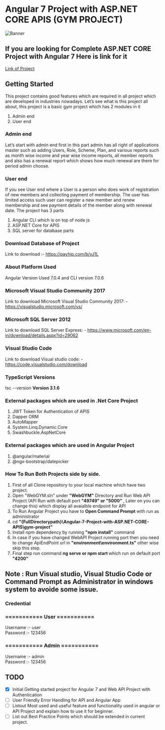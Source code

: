 # Angular 7 Project with ASP.NET CORE APIS (GYM PROJECT)

<img src="https://github.com/saineshwar/Angular-7-Project-with-ASP.NET-CORE-APIS-/blob/master/Images/banner.png?raw=true" alt="Banner" title="Banner" style="max-width:100%;">


## If you are looking for Complete ASP.NET CORE Project with Angular 7 Here is link for it 
[Link of Project](https://github.com/saineshwar/ASPNET-Core-Angular-7-Project)


## Getting Started

This project contains good features which are required in all project which are developed in industries nowadays.
Let’s see what is this project all about, this project is a basic gym project which has 2 modules in it

1.	Admin end
2.	User end

### Admin end
Let’s start with admin end first in this part admin has all right of applications master such as adding Users, Role, Scheme, Plan, and various reports such as month wise income and year wise income reports, all member reports and also has a renewal report which shows how much renewal are there for period admin choose.

### User end
If you see User end where a User is a person who does work of registration of new members and collecting payment of membership. The user has limited access such user can register a new member and renew membership and see payment details of the member along with renewal date.
The project has 3 parts 
1.	Angular CLI which is on top of node js
2.	ASP.NET Core for APIS
3.	SQL server for database parts

### Download Database of Project
Link to download :- https://payhip.com/b/vJ1L

### About Platform Used 
Angular Version Used 7.0.4 and CLI version 7.0.6

### Microsoft Visual Studio Community 2017<br>
Link to download Microsoft Visual Studio Community 2017: - https://visualstudio.microsoft.com/vs/ 

### Microsoft SQL Server 2012<br>
Link to download SQL Server Express: - https://www.microsoft.com/en-in/download/details.aspx?id=29062 

### Visual Studio Code<br>
Link to download Visual studio code: - https://code.visualstudio.com/download 

### TypeScript Versions<br>
tsc --version
<strong> Version 3.1.6 </strong>


### External packages which are used in .Net Core Project
1. JWT Token for Authentication of APIS
2. Dapper ORM
3. AutoMapper
4. System.Linq.Dynamic.Core
5. Swashbuckle.AspNetCore

### External packages which are used in Angular Project
1. @angular/material
2. @ngx-bootstrap/datepicker

### How To Run Both Projects side by side.
1. First of all Clone repository to your local machine which have two project.
2. Open "WebGYM.sln" under <strong> "WebGYM"</strong> Directory and Run Web API Project (API Run with default port <strong>"49749" or "5000" </strong>, Later on you can change this) which display all avaialble endpoint for API
3. To Run Angular Project you have to <strong>Open Command Prompt</strong> with run as administrator
4. cd <strong> "{FullDirectorypath}\Angular-7-Project-with-ASP.NET-CORE-APIS\gym-project" </strong>
5. Install npm dependency by running <strong>"npm install"</strong> command
6. In case if you have changed WebAPI Project running port then you need to change ApiEndPoint url in <strong> "environment\environment.ts"</strong> other wise skip this step.
7. Final step run command <strong> ng serve or npm start </strong> which run on default port <strong>"4200"</strong>
## Note : Run Visual studio, Visual Studio Code or Command Prompt as Administrator in windows system to avoide some issue.

### Credential <br>

### =========== User =========== <br>
Username :- user<br>
Password :- 123456<br>

### =========== Admin =========== <br>
Username :- admin<br>
Password :- 123456<br>

## TODO
- [x] Initial Getting started project for Angular 7 and Web API Project with Authentication
- [ ] User Friendly Error Handling for API and Angular App
- [ ] Listout Most used and useful feature and functionality used in angular or API Project and explain how to use it for beginner.
- [ ] List out Best Practice Points which should be extended in current project.
